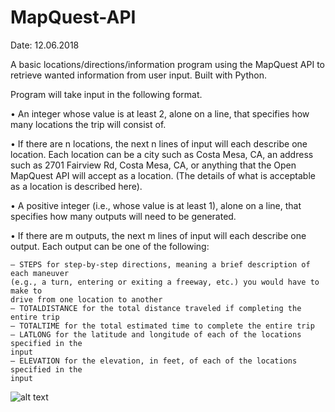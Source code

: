 # MapQuest-API
Date: 12.06.2018

A basic locations/directions/information program using the MapQuest API to retrieve wanted information from user input. Built with Python.

Program will take input in the following format.

• An integer whose value is at least 2, alone on a line, that specifies how many
locations the trip will consist of.

• If there are n locations, the next n lines of input will each describe one location. Each
location can be a city such as Costa Mesa, CA, an address such as 2701 Fairview
Rd, Costa Mesa, CA, or anything that the Open MapQuest API will accept as a
location. (The details of what is acceptable as a location is described here).

• A positive integer (i.e., whose value is at least 1), alone on a line, that specifies how
many outputs will need to be generated.

• If there are m outputs, the next m lines of input will each describe one output. Each
output can be one of the following:

    – STEPS for step-by-step directions, meaning a brief description of each maneuver
    (e.g., a turn, entering or exiting a freeway, etc.) you would have to make to
    drive from one location to another
    – TOTALDISTANCE for the total distance traveled if completing the entire trip
    – TOTALTIME for the total estimated time to complete the entire trip
    – LATLONG for the latitude and longitude of each of the locations specified in the
    input
    – ELEVATION for the elevation, in feet, of each of the locations specified in the
    input
![alt text](https://i.imgur.com/M39e75v.png)
